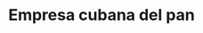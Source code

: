 ---
title: "Empresa cubana del pan"
url: /la-habana/empresa-cubana-del-pan-mayia-rodriguez/
shop: panadería
---